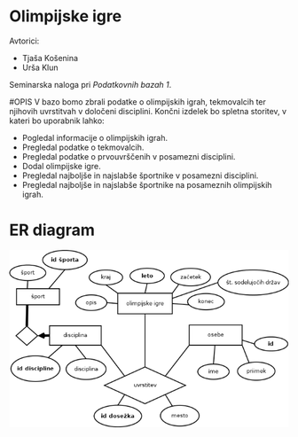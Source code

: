 # Olimpijske igre

Avtorici:
* Tjaša Košenina
* Urša Klun

Seminarska naloga pri *Podatkovnih bazah 1*.

#OPIS
V bazo bomo zbrali podatke o olimpijskih igrah, tekmovalcih ter njihovih uvrstitvah v določeni disciplini. Končni izdelek bo spletna storitev, v kateri bo uporabnik lahko:
* Pogledal informacije o olimpijskih igrah.
* Pregledal podatke o tekmovalcih.
* Pregledal podatke o prvouvrščenih v posamezni disciplini.
* Dodal olimpijske igre.
* Pregledal najboljše in najslabše športnike v posamezni disciplini.
* Pregledal najboljše in najslabše športnike na posameznih olimpijskih igrah.

# ER diagram

![ER diagram](ERdiagram.png)